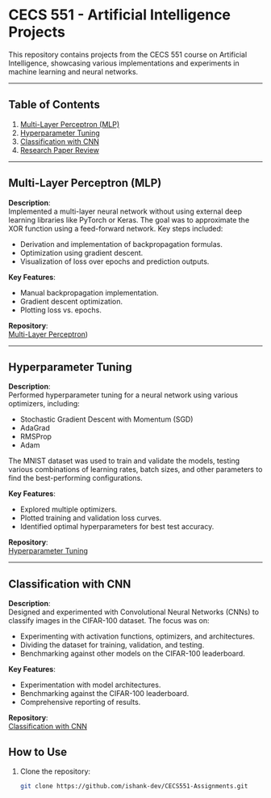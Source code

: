 # CECS 551 - Artificial Intelligence Projects

This repository contains projects from the CECS 551 course on Artificial Intelligence, showcasing various implementations and experiments in machine learning and neural networks.

---

## Table of Contents

1. [Multi-Layer Perceptron (MLP)](#multi-layer-perceptron-mlp)
2. [Hyperparameter Tuning](#hyperparameter-tuning)
3. [Classification with CNN](#classification-with-cnn)
4. [Research Paper Review](#research-paper-review)

---

## Multi-Layer Perceptron (MLP)

**Description**:  
Implemented a multi-layer neural network without using external deep learning libraries like PyTorch or Keras. The goal was to approximate the XOR function using a feed-forward network. Key steps included:
- Derivation and implementation of backpropagation formulas.
- Optimization using gradient descent.
- Visualization of loss over epochs and prediction outputs.

**Key Features**:
- Manual backpropagation implementation.
- Gradient descent optimization.
- Plotting loss vs. epochs.

**Repository**:  
[Multi-Layer Perceptron](https://github.com/ishank-dev/CECS_CSULB_2026/blob/main/CECS_551_AI/Assignment_2/Assignment%202%20MLP%20(4).ipynb))

---

## Hyperparameter Tuning

**Description**:  
Performed hyperparameter tuning for a neural network using various optimizers, including:
- Stochastic Gradient Descent with Momentum (SGD)
- AdaGrad
- RMSProp
- Adam

The MNIST dataset was used to train and validate the models, testing various combinations of learning rates, batch sizes, and other parameters to find the best-performing configurations.

**Key Features**:
- Explored multiple optimizers.
- Plotted training and validation loss curves.
- Identified optimal hyperparameters for best test accuracy.

**Repository**:  
[Hyperparameter Tuning]([https://github.com/ishank-dev/CECS551-Assignment3](https://github.com/ishank-dev/CECS_CSULB_2026/blob/main/CECS_551_AI/Assignment_3/Assignment%20AI%20(3)%20(5).ipynb))

---

## Classification with CNN

**Description**:  
Designed and experimented with Convolutional Neural Networks (CNNs) to classify images in the CIFAR-100 dataset. The focus was on:
- Experimenting with activation functions, optimizers, and architectures.
- Dividing the dataset for training, validation, and testing.
- Benchmarking against other models on the CIFAR-100 leaderboard.

**Key Features**:
- Experimentation with model architectures.
- Benchmarking against the CIFAR-100 leaderboard.
- Comprehensive reporting of results.

**Repository**:  
[Classification with CNN](https://github.com/ishank-dev/CECS_CSULB_2026/blob/main/CECS_551_AI/Assignment_4/Assignment%204%20Final%20AI%20(2)%20(1).ipynb)

## How to Use

1. Clone the repository:
   ```bash
   git clone https://github.com/ishank-dev/CECS551-Assignments.git
